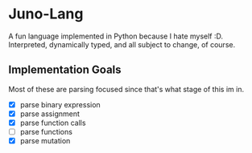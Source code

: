 # Juno-Lang

A fun language implemented in Python because I hate myself :D. Interpreted, dynamically typed, and all subject to change, of course. 

## Implementation Goals

Most of these are parsing focused since that's what stage of this im in.

- [x] parse binary expression
- [x] parse assignment
- [x] parse function calls
- [ ] parse functions
- [x] parse mutation
